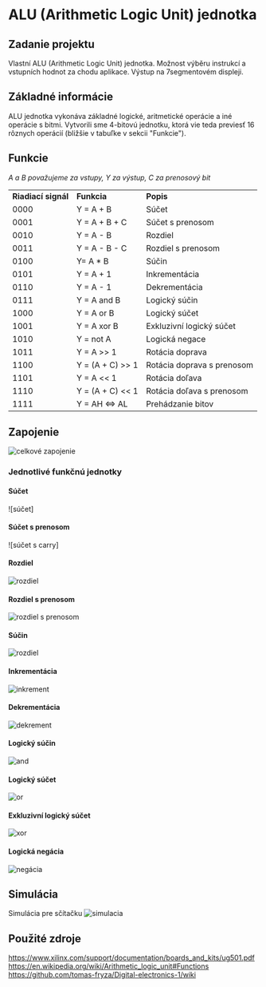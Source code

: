# ALU (Arithmetic Logic Unit) jednotka

## Zadanie projektu
Vlastní ALU (Arithmetic Logic Unit) jednotka. Možnost výběru instrukcí a vstupních hodnot za chodu aplikace. Výstup na 7segmentovém displeji.

## Základné informácie
ALU jednotka vykonáva základné logické, aritmetické operácie a iné operácie s bitmi. Vytvorili sme 4-bitovú jednotku, ktorá vie teda previesť 16 rôznych operácií (bližšie v tabuľke v sekcii "Funkcie").

## Funkcie
*A a B považujeme za vstupy, Y za výstup, C za prenosový bit*
<table>
<tr><td><b>Riadiací signál</b></td><td><b>Funkcia</b></td><td><b>Popis</b></td></tr>
<tr><td> 0000 </td><td> Y = A + B </td><td> Súčet </td></tr>
<tr><td> 0001 </td><td> Y = A + B + C </td><td> Súčet s prenosom </td></tr>
<tr><td> 0010 </td><td> Y = A - B </td><td> Rozdiel </td></tr>
<tr><td> 0011 </td><td> Y = A - B - C </td><td> Rozdiel s prenosom </td></tr>
<tr><td> 0100 </td><td> Y= A * B </td><td> Súčin </td></tr>
<tr><td> 0101 </td><td> Y = A + 1 </td><td> Inkrementácia </d></tr>
<tr><td> 0110 </td><td> Y = A - 1 </td><td> Dekrementácia </td></tr>
<tr><td> 0111</td><td> Y = A and B </td><td> Logický súčin </td></tr>
<tr><td> 1000 </td><td> Y = A or B  </td><td> Logický súčet</td></tr>
<tr><td> 1001</td><td> Y = A xor B </td><td> Exkluzivní logický súčet</td></tr>
<tr><td> 1010 </td><td> Y = not A </td><td> Logická negace </td></tr>
<tr><td> 1011 </td><td> Y = A >> 1 </td><td> Rotácia doprava </td></tr>
<tr><td> 1100 </td><td> Y = (A + C) >> 1 </td><td> Rotácia doprava s prenosom</td></tr>
<tr><td> 1101</td><td> Y = A << 1 </td><td> Rotácia doľava </td></tr>
<tr><td> 1110 </td><td> Y = (A + C) << 1 </td><td> Rotácia doľava  s prenosom</td></tr>
<tr><td> 1111 </td><td> Y = AH <=> AL</td><td> Prehádzanie bitov </td></tr>
</table>

## Zapojenie
![celkové zapojenie](../../Project/Images/schema.jpg)


### Jednotlivé funkčnú jednotky

#### Súčet
![súčet]
#### Súčet s prenosom
![súčet s carry]
#### Rozdiel
![rozdiel](../../Project/Images/odcitanie.PNG)
#### Rozdiel s prenosom
![rozdiel s prenosom](../../Project/Images/odcitanie.PNG)
#### Súčin
![rozdiel](../../Project/Images/odcitanie+carry.PNG)
#### Inkrementácia
![inkrement](../../Project/Images/increment.PNG)
#### Dekrementácia
![dekrement](../../Project/Images/dekrement.PNG)
#### Logický súčin
![and](../../Project/Images/and.PNG)
#### Logický súčet
![or](../../Project/Images/or.PNG)
#### Exkluzivní logický súčet
![xor](../../Project/Images/xor.PNG)
#### Logická negácia
![negácia](../../Project/Images/negacia.PNG)

## Simulácia
Simulácia pre sčítačku
![simulacia](../../Project/Images/ADDER_simulation.PNG)

## Použité zdroje
https://www.xilinx.com/support/documentation/boards_and_kits/ug501.pdf <br>
https://en.wikipedia.org/wiki/Arithmetic_logic_unit#Functions <br>
https://github.com/tomas-fryza/Digital-electronics-1/wiki
